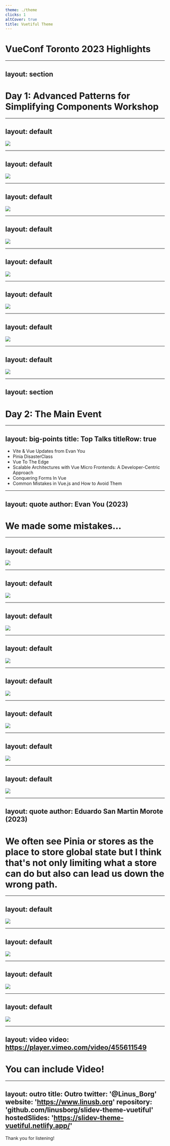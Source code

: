 ```yaml
---
theme: ./theme
clicks: 1
altCover: true
title: Vuetiful Theme
---
```


# VueConf Toronto 2023 Highlights

---
layout: section
---

# Day 1: Advanced Patterns for Simplifying Components Workshop

---
layout: default
---

<img src="theme/assets/slides/workshop-slide-1.png" />

---
layout: default
---

<img src="theme/assets/slides/workshop-slide-2.png" />

---
layout: default
---

<img src="theme/assets/slides/workshop-slide-3.png" />

---
layout: default
---

<img src="theme/assets/slides/workshop-slide-4.png" />

---
layout: default
---

<img src="theme/assets/slides/workshop-slide-5.png" />

---
layout: default
---

<img src="theme/assets/slides/workshop-slide-6.png" />

---
layout: default
---

<img src="theme/assets/slides/workshop-slide-7.png" />

---
layout: default
---

<img src="theme/assets/slides/workshop-slide-8.png" />

---
layout: section
---

# Day 2: The Main Event

---
layout: big-points
title: Top Talks
titleRow: true
---

- Vite & Vue Updates from Evan You
- Pinia DisasterClass
- Vue To The Edge
- Scalable Architectures with Vue Micro Frontends: A Developer-Centric Approach
- Conquering Forms In Vue
- Common Mistakes in Vue.js and How to Avoid Them

---
layout: quote
author: Evan You (2023)
---

# We made some mistakes...

---
layout: default
---

<img src="theme/assets/slides/evan-you-slide-1.png" />

---
layout: default
---

<img src="theme/assets/slides/evan-you-slide-2.png" />

---
layout: default
---

<img src="theme/assets/slides/evan-you-slide-3.png" />

---
layout: default
---

<img src="theme/assets/slides/evan-you-slide-4.png" />

---
layout: default
---

<img src="theme/assets/slides/evan-you-slide-5.png" />

---
layout: default
---

<img src="theme/assets/slides/evan-you-slide-6.png" />

---
layout: default
---

<img src="theme/assets/slides/evan-you-slide-7.png" />

---
layout: default
---

<img src="theme/assets/slides/evan-you-slide-8.png" />

---
layout: quote
author: Eduardo San Martin Morote (2023)
---

# We often see Pinia or stores as the place to store global state but I think that's not only limiting what a store can do but also can lead us down the wrong path.

---
layout: default
---

<img src="theme/assets/slides/pinia-slide-1.png" />

---
layout: default
---

<img src="theme/assets/slides/pinia-slide-2.png" />

---
layout: default
---

<img src="theme/assets/slides/pinia-slide-3.png" />

---
layout: default
---

<img src="theme/assets/slides/pinia-slide-4.png" />

---
layout: video
video: https://player.vimeo.com/video/455611549
---

# You can include Video!

---
layout: outro 
title: Outro
twitter: '@Linus_Borg'
website: 'https://www.linusb.org'
repository: 'github.com/linusborg/slidev-theme-vuetiful'
hostedSlides: 'https://slidev-theme-vuetiful.netlify.app/'
---

<div class="absolute left-12 top-[200px] right-12 text-center text-light-600">
  <p class="text-4xl !leading-[1.5em]">Thank you for listening!</p>
  <!-- <p class="text-4xl !leading-[1.5em]">Questions?</p> -->
</div>
